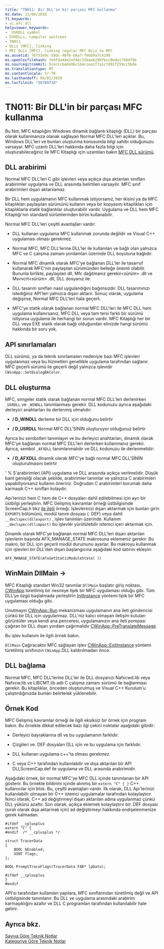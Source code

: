 ```yaml
---
title: "TN011: Bir DLL'in bir parçası MFC kullanma"
ms.date: 11/04/2016
f1_keywords:
- vc.mfc.dll
helpviewer_keywords:
- _USRDLL symbol
- USRDLLs, compiler switches
- TN011
- DLLs [MFC], linking
- MFC DLLs [MFC], linking regular MFC DLLs to MFC
ms.assetid: 76753e9c-59dc-40f6-b6a7-f6bb9a7c4190
ms.openlocfilehash: 7e9fda44e2af4ec32bae6299fbcc0eda17984f9b
ms.sourcegitcommit: 5cecccba0a96c1b4ccea1f7a1cfd91f259cc5bde
ms.translationtype: MT
ms.contentlocale: tr-TR
ms.lasthandoff: 04/01/2019
ms.locfileid: "58769738"
---
```

# <a name="tn011-using-mfc-as-part-of-a-dll"></a>TN011: Bir DLL'in bir parçası MFC kullanma

Bu Not, MFC kitaplığını Windows dinamik bağlantı kitaplığı (DLL) bir parçası olarak kullanmanıza olanak sağlayan Normal MFC DLL'leri açıklar. Bu, Windows DLL'leri ve bunları oluşturma konusunda bilgi sahibi olduğunuzu varsayar. MFC uzantı DLL'leri hakkında daha fazla bilgi için oluşturabileceğiniz ile MFC Kitaplığı için uzantıları bakın [MFC DLL sürümü](../mfc/tn033-dll-version-of-mfc.md).

## <a name="dll-interfaces"></a>DLL arabirimi

Normal MFC DLL'leri C gibi işlevleri veya açıkça dışa aktarılan sınıfları arabirimler uygulama ve DLL arasında belirtilen varsayılır. MFC sınıf arabirimleri dışarı aktarılamaz.

Bir DLL hem uygulamanın MFC kullanmak istiyorsanız, her ikisini ya da MFC kitaplıkları paylaşılan sürümünü kullanın veya bir kopyasını kitaplıkları için kitaplıklarla statik bağlantılar oluşturabilir vardır. Uygulama ve DLL hem MFC Kitaplığı'nın standard sürümlerinden birini kullanabilir.

Normal MFC DLL'leri çeşitli avantajları vardır:

- DLL kullanan uygulama MFC kullanmak zorunda değildir ve Visual C++ uygulaması olması gerekmez.

- Normal MFC, MFC DLL'lerine DLL'ler ile kullanılan ve bağlı olan yalnızca MFC ve C çalışma zamanı yordamları üzerinde DLL boyutuna bağlıdır.

- Normal MFC dinamik olarak MFC'ye bağlanan DLL'ler ile tasarruf kullanarak MFC'nin paylaşılan sürümünden belleğe önemli olabilir. Bununla birlikte, paylaşılan dll, Mfc dağıtmanız gerekir\<*sürüm*> .dll ve Msvvcrt\<*sürüm*> .dll, DLL dosyanız ile.

- DLL tasarım sınıfları nasıl uygulandığını bağımsızdır. DLL tasarımınızı istediğiniz API'leri yalnızca dışarı aktarır. Sonuç olarak, uygulama değişirse, Normal MFC DLL'leri hala geçerli.

- MFC'ye statik olarak bağlanan normal MFC DLL'leri ile MFC DLL hem uygulama kullanırsanız, MFC DLL veya tam tersi farklı bir sürümü istiyorsa uygulama ile herhangi bir sorun vardır. MFC Kitaplığı her bir DLL veya EXE statik olarak bağlı olduğundan elinizde hangi sürümü hakkında bir soru yok.

## <a name="api-limitations"></a>API sınırlamaları

DLL sürümü, ya da teknik sınırlamaları nedeniyle bazı MFC işlevleri uygulanmaz veya bu hizmetleri genellikle uygulama tarafından sağlanır. MFC geçerli sürümü ile geçerli değil yalnızca işlevidir `CWinApp::SetDialogBkColor`.

## <a name="building-your-dll"></a>DLL oluşturma

MFC, simgeler statik olarak bağlanan normal MFC DLL'leri derlenirken `_USRDLL` ve `_WINDLL` tanımlanması gerekir. DLL kodunuzu ayrıca aşağıdaki derleyici anahtarları ile derlenmiş olmalıdır:

- **/ D_WINDLL** derleme bir DLL için olduğunu belirtir

- **/ D_USRDLL** Normal MFC DLL'SİNİN oluşturuyor olduğunuz belirtir

Ayrıca bu sembolleri tanımlayın ve bu derleyici anahtarları, dinamik olarak MFC'ye bağlanan normal MFC DLL'leri derlerken kullanmanız gerekir. Ayrıca, sembol `_AFXDLL` tanımlanmalıdır ve DLL kodunuzu ile derlenmelidir:

- **/ D_AFXDLL** dinamik olarak MFC'ye bağlı normal MFC DLL'SİNİN oluşturulmasını belirtir

' % S'arabirimleri (API) uygulama ve DLL arasında açıkça verilmelidir. Düşük bant genişliği olacak şekilde, arabirimler tanımlar ve yalnızca C arabirimleri yapabiliyorsanız kullanın öneririz. Doğrudan C arabirimleri korumak daha karmaşık C++ sınıfları kolaydır.

Apı'lerinizi hem C hem de C++ dosyaları dahil edilebilmesi için ayrı bir üstbilgi yerleştirin. MFC Gelişmiş kavramlar örneği üstbilgisinde ScreenCap.h bkz [ile ilgili](../overview/visual-cpp-samples.md) örneği. İşlevlerinizi dışarı aktarmak için bunları girin `EXPORTS` bölümünü, modül tanım dosyası (. DEF) veya dahil `__declspec(dllexport)` , işlev tanımları üzerinde. Kullanım `__declspec(dllimport)` bu işlevler yürütülebilir istemci içeri aktarmak için.

Dinamik olarak MFC'ye bağlanan normal MFC DLL'leri dışarı aktarılan işlevlerin başında AFX_MANAGE_STATE makrosuna eklemeniz gerekir. Bu makro, bir DLL için geçerli modül durumunu ayarlar. Bu makroyu kullanmak için işlevleri bir DLL'den dışarı başlangıcına aşağıdaki kod satırını ekleyin:

`AFX_MANAGE_STATE(AfxGetStaticModuleState( ))`

## <a name="winmain---dllmain"></a>WinMain DllMain ->

MFC Kitaplığı standart Win32 tanımlar `DllMain` başlatır giriş noktası, [CWinApp](../mfc/reference/cwinapp-class.md) türetilmiş bir nesneye tipik bir MFC uygulaması olduğu gibi. Tüm DLL'ye özgü başlatmada yerleştirin [InitInstance](../mfc/reference/cwinapp-class.md#initinstance) yöntemi tipik bir MFC uygulaması olduğu gibi.

Unutmayın [CWinApp::Run](../mfc/reference/cwinapp-class.md#run) mekanizması uygulamanın ana ileti göndericisi çünkü bir DLL için uygulanmaz. DLL'niz kalıcı olmayan iletişim kutuları görüntüler veya kendi ana penceresi, uygulamanızın ana ileti pompası çağıran bir DLL dışarı yordam çağırmalıdır [CWinApp::PreTranslateMessage](../mfc/reference/cwinapp-class.md#pretranslatemessage).

Bu işlev kullanım ile ilgili örnek bakın.

`DllMain` Çağıracaktır MFC sağlayan işlev [CWinApp::ExitInstance](../mfc/reference/cwinapp-class.md#exitinstance) yöntemi türetilmiş sınıfınızın `CWinApp` DLL kaldırılmadan önce.

## <a name="linking-your-dll"></a>DLL bağlama

Normal MFC, MFC DLL'lerine DLL'ler ile DLL dosyanızı Nafxcwd.lib veya Nafxcw.lib ve LIBCMT.lib adlı C çalışma zamanı sürümü ile bağlanması gerekir. Bu kitaplıklar, önceden oluşturulmuş ve Visual C++ Kurulum'u çalıştırdığınızda bunları belirterek yüklenebilir.

## <a name="sample-code"></a>Örnek Kod

MFC Gelişmiş kavramlar örneği ile ilgili eksiksiz bir örnek için program bakın. Bu örnekte dikkat edilecek bazı ilgi çekici noktalar aşağıdaki gibidir:

- Derleyici bayraklarına dll ve bu uygulamanın farklıdır.

- Çizgileri ve. DEF dosyaları DLL için ve bu uygulama için farklıdır.

- DLL kullanan uygulama c++'ta olması gerekmez.

- C veya C++ tarafından kullanılabilir ve dışa aktarılan bir API DLLScreenCap.def ile uygulama ve DLL arasında arabirimidir.

Aşağıdaki örnek, bir normal MFC'ye MFC DLL içinde tanımlanan bir API gösterir. Bu örnekte bildirimi içinde alınmış bir `extern "C" { }` C++ kullanıcılar için blok. Bu, çeşitli avantajları vardır. İlk olarak, DLL Apı'lerinizi kullanılabilir olmayan bir C++ istemci uygulamalar tarafından kolaylaştırır. İkinci olarak, C++ ad değiştirmeyi dışarı aktarılan adına uygulanmaz çünkü DLL yükünü azaltır. Son olarak, açıkça eklemek kolaylaştırır bir. DEF dosyası (sıralı olarak dışa aktarmak için) ad değiştirmeyi hakkında endişelenmenize gerek kalmadan.

```
#ifdef __cplusplus
extern "C" {
#endif  /* __cplusplus */

struct TracerData
{
    BOOL bEnabled;
    UINT flags;
};

BOOL PromptTraceFlags(TracerData FAR* lpData);

#ifdef __cplusplus
}
#endif
```

API'sı tarafından kullanılan yapılara, MFC sınıflarından türetilmiş değil ve API üstbilgisinde tanımlanır. Bu DLL ve uygulama arasındaki arabirim karmaşıklığını azaltır ve DLL C programları tarafından kullanılabilir hale getirir.

## <a name="see-also"></a>Ayrıca bkz.

[Sayıya Göre Teknik Notlar](../mfc/technical-notes-by-number.md)<br/>
[Kategoriye Göre Teknik Notlar](../mfc/technical-notes-by-category.md)
